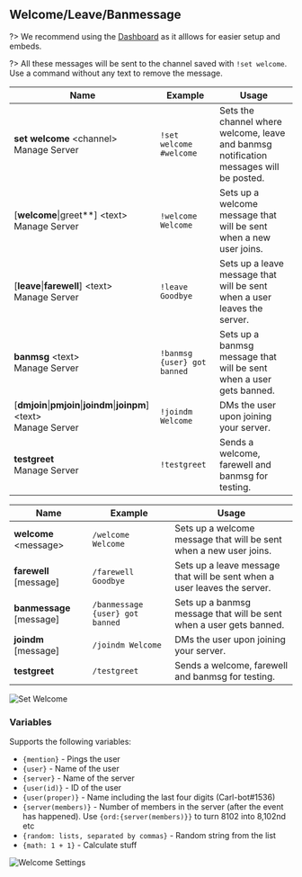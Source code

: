 ## Welcome/Leave/Banmessage

?> We recommend using the [Dashboard](https://carl.gg) as it alllows for easier setup and embeds.

<!-- tabs:start -->

<!-- tab:Prefix Commands -->
?> All these messages will be sent to the channel saved with `!set welcome`. Use a command without any text to remove the message.

Name              | Example           | Usage                                                                         
 ---------------- | ----------------- | ----------------------------------------------------------------------------- 
**set welcome** \<channel><br><span class="user-permissions">Manage Server</span> | `!set welcome #welcome` | Sets the channel where welcome, leave and banmsg notification messages will be posted.
[**welcome**\|greet**] \<text><br><span class="user-permissions">Manage Server</span> | `!welcome Welcome` | Sets up a welcome message that will be sent when a new user joins.
[**leave**\|**farewell**] \<text><br><span class="user-permissions">Manage Server</span> | `!leave Goodbye` | Sets up a leave message that will be sent when a user leaves the server. 
**banmsg** \<text><br><span class="user-permissions">Manage Server</span> | `!banmsg {user} got banned` | Sets up a banmsg message that will be sent when a user gets banned.
[**dmjoin**\|**pmjoin**\|**joindm**\|**joinpm**] \<text><br><span class="user-permissions">Manage Server</span> | `!joindm Welcome` | DMs the user upon joining your server.             
**testgreet**<br><span class="user-permissions">Manage Server</span>     | `!testgreet`      | Sends a welcome, farewell and banmsg for testing.                             

<!-- tab:Slash Commands -->
Name              | Example           | Usage                                                                         
 ---------------- | ----------------- | ----------------------------------------------------------------------------- 
**welcome** \<message> | `/welcome Welcome` | Sets up a welcome message that will be sent when a new user joins.      
**farewell** [message] | `/farewell Goodbye` | Sets up a leave message that will be sent when a user leaves the server. 
**banmessage** [message] | `/banmessage {user} got banned` | Sets up a banmsg message that will be sent when a user gets banned.
**joindm** [message] | `/joindm Welcome` | DMs the user upon joining your server.                                    
**testgreet**     | `/testgreet`      | Sends a welcome, farewell and banmsg for testing.                            

<!-- tabs:end -->

![Set Welcome](_images/welcome_channel.png ':size=75%')

### Variables
Supports the following variables:
- `{mention}` - Pings the user
- `{user}` - Name of the user
- `{server}` - Name of the server
- `{user(id)}` - ID of the user
- `{user(proper)}` - Name including the last four digits (Carl-bot#1536)
- `{server(members)}` - Number of members in the server (after the event has happened). Use `{ord:{server(members)}}` to turn 8102 into 8,102nd etc
- `{random: lists, separated by commas}` - Random string from the list
- `{math: 1 + 1}` - Calculate stuff

![Welcome Settings](_images/welcome_settings.png ':size=75%')